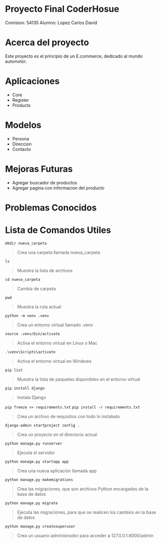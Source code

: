 # Proyecto Final CoderHosue
Comision: 54135
Alumno: Lopez Carlos David

# Acerca del proyecto
Este proyecto es el principio de un E.commerce, dedicado al mundo automotor.

# Aplicaciones
- Core
- Register
- Products

# Modelos
- Persona
- Direccion
- Contacto

# Mejoras Futuras
- Agregar buscador de productos
- Agregar pagina con informacion del producto

# Problemas Conocidos


# Lista de Comandos Utiles

`mkdir nueva_carpeta`
> Crea una carpeta llamada nueva_carpeta

`ls`
> Muestra la lista de archivos

`cd nueva_carpeta`
> Cambia de carpeta

`pwd`
> Muestra la ruta actual

`python -m venv .venv`
> Crea un entorno virtual llamado .venv

`source .venv/bin/activate`
> Activa el entorno virtual en Linux o Mac

`.\venv\Scripts\activate`
> Activa el entorno virtual en Windows

`pip list`
> Muestra la lista de paquetes disponibles en el entorno virtual

`pip install django`
> Instala Django

`pip freeze >> requirements.txt`
`pip install -r requirements.txt`
> Crea un archivo de requisitos con todo lo instalado

`django-admin startproject config .`
> Crea un proyecto en el directorio actual

`python manage.py runserver`
> Ejecuta el servidor

`python manage.py startapp app`
> Crea una nueva aplicación llamada app

`python manage.py makemigrations`
> Crea las migraciones, que son archivos Python encargados de la base de datos

`python manage.py migrate`
> Ejecuta las migraciones, para que se realicen los cambios en la base de datos

`python manage.py createsuperuser`
> Crea un usuario administrador para acceder a 127.0.0.1:8000/admin